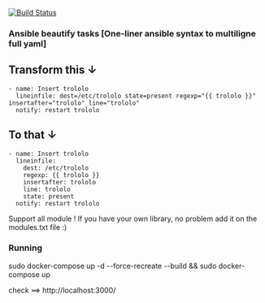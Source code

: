 [![Build Status](https://travis-ci.com/Courouge/ansible-beautify.svg?branch=master)](https://travis-ci.com/Courouge/ansible-beautify)

### Ansible beautify tasks [One-liner ansible syntax to multiligne full yaml]

## Transform this ↓
```
- name: Insert trololo
  lineinfile: dest=/etc/trololo state=present regexp="{{ trololo }}" insertafter="trololo" line="trololo"
  notify: restart trololo
```
## To that ↓
```
- name: Insert trololo
  lineinfile:
    dest: /etc/trololo
    regexp: {{ trololo }}
    insertafter: trololo
    line: trololo
    state: present
  notify: restart trololo
```

Support all module !
If you have your own library, no problem add it on the modules.txt file :)

### Running
sudo docker-compose up -d --force-recreate --build && sudo docker-compose up

check ==> http://localhost:3000/

